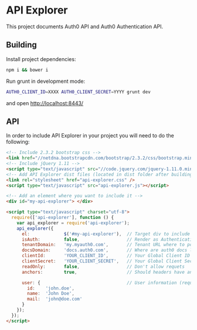 # API Explorer

This project documents Auth0 API and Auth0 Authentication API. 

## Building

Install project dependencies:

```sh
npm i && bower i
```

Run grunt in development mode:

```sh
AUTH0_CLIENT_ID=XXXX AUTH0_CLIENT_SECRET=YYYY grunt dev
```

and open [http://localhost:8443/](http://localhost:8443/)

## API

In order to include API Explorer in your project you will need to do the following:

```html
<!-- Include 2.3.2 bootstrap css -->
<link href="//netdna.bootstrapcdn.com/bootstrap/2.3.2/css/bootstrap.min.css" rel="stylesheet" />
<!-- Include jQuery 1.11 -->
<script type="text/javascript" src="//code.jquery.com/jquery-1.11.0.min.js"></script>
<!-- Add API Explorer dist files (located in dist folder after building) -->
<link rel="stylesheet" href="api-explorer.css" />
<script type="text/javascript" src="api-explorer.js"></script>

<!-- Add an element where you want to include it -->
<div id="my-api-explorer"> </div>

<script type="text/javascript" charset="utf-8">
  require(['api-explorer'], function () {
    var api_explorer = require('api-explorer');
    api_explorer({
      el:             $('#my-api-explorer'),  // Target div to include it
      isAuth:         false,                  // Render as Authentication API?
      tenantDomain:   'my.myauth0.com',       // Tenant URL where to point the requests
      docsDomain:     'docs.auth0.com',       // Where are auth0 docs located?
      clientId:       'YOUR_CLIENT_ID',       // Your Global Client ID goes here
      clientSecret:   'YOUR_CLIENT_SECRET',   // Your Global Client Secret goes here
      readOnly:       false,                  // Don't allow requets
      anchors:        true,                   // Should headers have anchors for linking?

      user: {                                 // User information (required for Auth API)
        id:    'john.doe',
        name:  'John Doe',
        mail:  'john@doe.com'
      }
    });
  });
</script>

```
